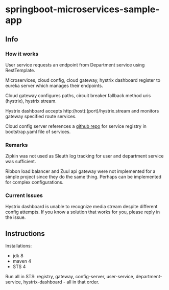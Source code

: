 # springboot-microservices-sample-app

## Info

### How it works

User service requests an endpoint from Department service using RestTemplate.

Microservices, cloud config, cloud gateway, hystrix dashboard register to eureka server which manages their endpoints.

Cloud gateway configures paths, circuit breaker fallback method uris (hystrix), hystrix stream.

Hystrix dashboard accepts http:(host):(port)/hystrix.stream and monitors gateway specified route services.

Cloud config server references a [github repo](https://github.com/Gaurav-Shinde/microservices-config) for service registry in bootstrap.yaml file of services.

### Remarks

Zipkin was not used as Sleuth log tracking for user and department service was sufficient.

Ribbon load balancer and Zuul api gateway were not implemented for a simple project since they do the same thing. Perhaps can be implemented for complex configurations.

### Current Issues

Hystrix dashboard is unable to recognize media stream despite different config attempts. If you know a solution that works for you, please reply in the issue.

## Instructions

Installations:
- jdk 8
- maven 4
- STS 4

Run all in STS: registry, gateway, config-server, user-service, department-service, hystrix-dashboard - all in that order.
